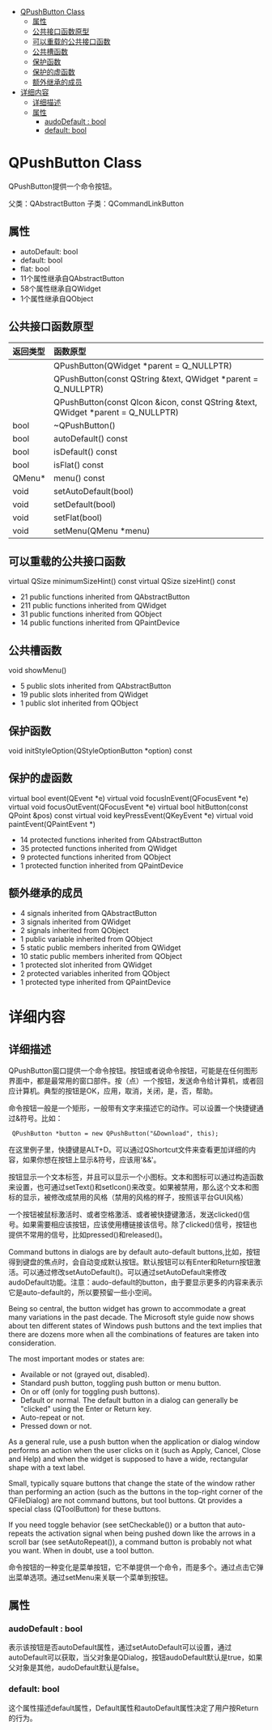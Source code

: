 
<!-- toc orderedList:0 -->

- [QPushButton Class](#qpushbutton-class)
	- [属性](#属性)
	- [公共接口函数原型](#公共接口函数原型)
	- [可以重载的公共接口函数](#可以重载的公共接口函数)
	- [公共槽函数](#公共槽函数)
	- [保护函数](#保护函数)
	- [保护的虚函数](#保护的虚函数)
	- [额外继承的成员](#额外继承的成员)
- [详细内容](#详细内容)
	- [详细描述](#详细描述)
	- [属性](#属性-1)
		- [audoDefault : bool](#audodefault-bool)
		- [default: bool](#default-bool)

<!-- tocstop -->

# QPushButton Class

QPushButton提供一个命令按钮。

父类：QAbstractButton
子类：QCommandLinkButton

## 属性
- autoDefault: bool
- default: bool
- flat: bool
- 11个属性继承自QAbstractButton
- 58个属性继承自QWidget
- 1个属性继承自QObject

## 公共接口函数原型

| 返回类型     | 函数原型     |
| :------------- | :------------- |
|       | QPushButton(QWidget *parent = Q_NULLPTR)       |
|       | QPushButton(const QString &text, QWidget *parent = Q_NULLPTR)|
|       | QPushButton(const QIcon &icon, const QString &text, QWidget *parent = Q_NULLPTR)|
|   bool    | ~QPushButton()|
|   bool    | autoDefault() const|
|   bool    | isDefault() const|
|   bool    |  isFlat() const
|    QMenu*   | menu() const|
|   void    | setAutoDefault(bool)|
|      void |setDefault(bool) |
|      void | setFlat(bool)|
|       void| setMenu(QMenu *menu)|


## 可以重载的公共接口函数

virtual QSize minimumSizeHint() const
virtual QSize sizeHint() const

- 21 public functions inherited from QAbstractButton
- 211 public functions inherited from QWidget
- 31 public functions inherited from QObject
- 14 public functions inherited from QPaintDevice

## 公共槽函数
void showMenu()

- 5 public slots inherited from QAbstractButton
- 19 public slots inherited from QWidget
- 1 public slot inherited from QObject
## 保护函数
void initStyleOption(QStyleOptionButton *option) const

## 保护的虚函数


virtual bool event(QEvent *e)
virtual void focusInEvent(QFocusEvent *e)
virtual void focusOutEvent(QFocusEvent *e)
virtual bool hitButton(const QPoint &pos) const
virtual void keyPressEvent(QKeyEvent *e)
virtual void paintEvent(QPaintEvent *)

- 14 protected functions inherited from QAbstractButton
- 35 protected functions inherited from QWidget
- 9 protected functions inherited from QObject
- 1 protected function inherited from QPaintDevice


## 额外继承的成员

- 4 signals inherited from QAbstractButton
- 3 signals inherited from QWidget
- 2 signals inherited from QObject
- 1 public variable inherited from QObject
- 5 static public members inherited from QWidget
- 10 static public members inherited from QObject
- 1 protected slot inherited from QWidget
- 2 protected variables inherited from QObject
- 1 protected type inherited from QPaintDevice

# 详细内容
##  详细描述
QPushButton窗口提供一个命令按钮。按钮或者说命令按钮，可能是在任何图形界面中，都是最常用的窗口部件。按（点）一个按钮，发送命令给计算机，或者回应计算机。典型的按钮是OK，应用，取消，关闭，是，否，帮助。

命令按钮一般是一个矩形，一般带有文字来描述它的动作。可以设置一个快捷键通过&符号。比如：
```
 QPushButton *button = new QPushButton("&Download", this);
```

在这里例子里，快捷键是ALT+D。可以通过QShortcut文件来查看更加详细的内容，如果你想在按钮上显示&符号，应该用'&&'。

按钮显示一个文本标签，并且可以显示一个小图标。文本和图标可以通过构造函数来设置，也可通过setText()和setIcon()来改变。如果被禁用，那么这个文本和图标的显示，被修改成禁用的风格（禁用的风格的样子，按照该平台GUI风格）

一个按钮被鼠标激活时、或者空格激活、或者被快捷键激活，发送clicked()信号。如果需要相应该按钮，应该使用槽链接该信号。除了clicked()信号，按钮也提供不常用的信号，比如pressed()和released()。

Command buttons in dialogs are by default auto-default buttons,比如，按钮得到键盘的焦点时，会自动变成默认按钮。默认按钮可以有Enter和Return按钮激活。可以通过修改setAutoDefault()。可以通过setAutoDefault来修改audoDefault功能。注意：audo-default的button，由于要显示更多的内容来表示它是auto-default的，所以要预留一些小空间。

Being so central, the button widget has grown to accommodate a great many variations in the past decade. The Microsoft style guide now shows about ten different states of Windows push buttons and the text implies that there are dozens more when all the combinations of features are taken into consideration.

The most important modes or states are:
- Available or not (grayed out, disabled).
- Standard push button, toggling push button or menu button.
- On or off (only for toggling push buttons).
- Default or normal. The default button in a dialog can generally be "clicked" using the Enter or Return key.
- Auto-repeat or not.
- Pressed down or not.

As a general rule, use a push button when the application or dialog window performs an action when the user clicks on it (such as Apply, Cancel, Close and Help) and when the widget is supposed to have a wide, rectangular shape with a text label.

 Small, typically square buttons that change the state of the window rather than performing an action (such as the buttons in the top-right corner of the QFileDialog) are not command buttons, but tool buttons. Qt provides a special class (QToolButton) for these buttons.


 If you need toggle behavior (see setCheckable()) or a button that auto-repeats the activation signal when being pushed down like the arrows in a scroll bar (see setAutoRepeat()), a command button is probably not what you want. When in doubt, use a tool button.


 命令按钮的一种变化是菜单按钮，它不单提供一个命令，而是多个。通过点击它弹出菜单选项。通过setMenu来关联一个菜单到按钮。


 ## 属性
 ### audoDefault : bool
 表示该按钮是否autoDefault属性，通过setAutoDefault可以设置，通过autoDefault可以获取，当父对象是QDialog，按钮audoDefault默认是true，如果父对象是其他，audoDefault默认是false。

 ### default: bool
 这个属性描述default属性，Default属性和autoDefault属性决定了用户按Return的行为。
